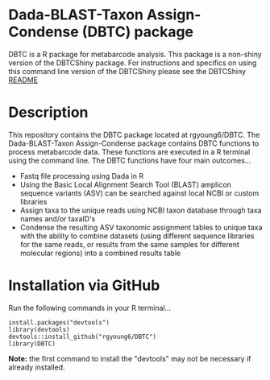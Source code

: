 # Dada-BLAST-Taxon Assign-Condense (DBTC) package
DBTC is a R package for metabarcode analysis. This package is a non-shiny version of the DBTCShiny package. For instructions and specifics on using this command line version of the DBTCShiny please see the DBTCShiny [README](https://github.com/rgyoung6/DBTCShiny/tree/main#readme)

# Description

This repository contains the DBTC package located at rgyoung6/DBTC. The Dada-BLAST-Taxon Assign-Condense  package contains DBTC functions to process metabarcode data. These functions are executed in a R terminal using the command line. The DBTC functions have four main outcomes...

  - Fastq file processing using Dada in R
  - Using the Basic Local Alignment Search Tool (BLAST) amplicon sequence variants (ASV) can be searched against local NCBI or custom libraries
  - Assign taxa to the unique reads using NCBI taxon database through taxa names and/or taxaID's
  - Condense the resulting ASV taxonomic assignment tables to unique taxa with the ability to combine datasets (using different sequence libraries for the same reads, or results from the same samples for different molecular regions) into a combined results table

# Installation via GitHub

Run the following commands in your R terminal...<br/>

```
install.packages("devtools")
library(devtools)
devtools::install_github("rgyoung6/DBTC")
library(DBTC)
```

**Note:** the first command to install the "devtools" may not be necessary if already installed.<br/>

